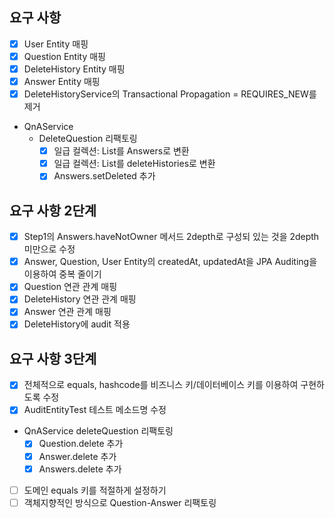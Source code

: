 ## 요구 사항
- [x] User Entity 매핑
- [x] Question Entity 매핑
- [x] DeleteHistory Entity 매핑
- [x] Answer Entity 매핑
- [x] DeleteHistoryService의 Transactional Propagation = REQUIRES_NEW를 제거
- QnAService
  - DeleteQuestion 리팩토링
    - [x] 일급 컬렉션: List<Answer>를 Answers로 변환
    - [x] 일급 컬렉션: List<DeleteHistory>를 deleteHistories로 변환
    - [x] Answers.setDeleted 추가

## 요구 사항 2단계
- [x] Step1의 Answers.haveNotOwner 메서드 2depth로 구성되 있는 것을 2depth 미만으로 수정
- [x] Answer, Question, User Entity의 createdAt, updatedAt을 JPA Auditing을 이용하여 중복 줄이기
- [x] Question 연관 관계 매핑
- [x] DeleteHistory 연관 관계 매핑
- [x] Answer 연관 관계 매핑
- [x] DeleteHistory에 audit 적용

## 요구 사항 3단계
- [x] 전체적으로 equals, hashcode를 비즈니스 키/데이터베이스 키를 이용하여 구현하도록 수정
- [x] AuditEntityTest 테스트 메소드명 수정
- QnAService deleteQuestion 리팩토링
  - [x] Question.delete 추가
  - [x] Answer.delete 추가
  - [x] Answers.delete 추가

- [ ] 도메인 equals 키를 적절하게 설정하기
- [ ] 객체지향적인 방식으로 Question-Answer 리팩토링